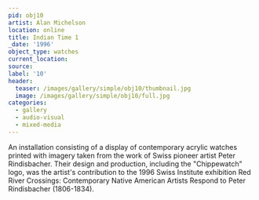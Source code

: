 ```yaml
---
pid: obj10
artist: Alan Michelson
location: online
title: Indian Time 1
_date: '1996'
object_type: watches
current_location:
source:
label: '10'
header:
  teaser: /images/gallery/simple/obj10/thumbnail.jpg
  image: /images/gallery/simple/obj10/full.jpg
categories:
  - gallery
  - audio-visual
  - mixed-media
---
```


An installation consisting of a display of contemporary acrylic watches printed with imagery taken from the work of Swiss pioneer artist Peter Rindisbacher. Their design and production, including the "Chippewatch" logo, was the artist's contribution to the 1996 Swiss Institute exhibition Red River Crossings: Contemporary Native American Artists Respond to Peter Rindisbacher (1806-1834).
